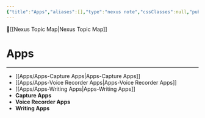 ```yaml
---
{"title":"Apps","aliases":[],"type":"nexus note","cssClasses":null,"publish":true,"dg-publish":true,"permalink":"/apps/apps/","dgPassFrontmatter":true,"created":"2023-08-09T20:32:21.766-07:00","updated":"2023-09-07T22:38:31.634-07:00"}
---
```



🔺[[Nexus Topic Map\|Nexus Topic Map]]

# Apps
---


- [[Apps/Apps-Capture Apps\|Apps-Capture Apps]]
- [[Apps/Apps-Voice Recorder Apps\|Apps-Voice Recorder Apps]]
- [[Apps/Apps-Writing Apps\|Apps-Writing Apps]]
- **Capture Apps**
- **Voice Recorder Apps**
- **Writing Apps**


